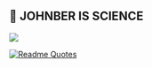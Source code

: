 ## 🔬 JOHNBER IS SCIENCE

<a href="mailto:syyang@sookmyung.ac.kr" target="_blank"><img src="https://img.shields.io/badge/Gmail-EA4335?style=flat-square&logo=Gmail&logoColor=white"/></a>
<!-- <a href="https://velog.io/@xoyeon" target="_blank"><img src="https://img.shields.io/badge/Velog-20c997?style=flat-square&logo=Vimeo&logoColor=white"/></a>
<a href="https://aboard-salt-6ab.notion.site/SOYEON-s-CV-7bc78c4980be45a08c0ead2ad5c8a57d" target="_blank"><img src="https://img.shields.io/badge/Notion-ffffff?style=flat-square&logo=Notion&logoColor=black"/></a>
</br>
[![Solved.ac프로필](http://mazassumnida.wtf/api/mini/generate_badge?boj=mudosaa)](https://solved.ac/mudosaa)
<div align="center"><h3><B>SOYEON</B></h3></div>

---
  
    
 ---
   
<!-- <div align="center">
  
  [![Solved.ac프로필](http://mazassumnida.wtf/api/v2/generate_badge?boj=mudosaa)](https://solved.ac/mudosaa)![mazandi profile](http://mazandi.herokuapp.com/api?handle=mudosaa&theme=warm)</div> -->
  [![Readme Quotes](https://quotes-github-readme.vercel.app/api?type=horizontal&theme=radical)](https://github.com/piyushsuthar/github-readme-quotes)






<!-- <img src="https://img.shields.io/badge/Python-3776AB?style=flat-square&logo=Python&logoColor=white"/>
<img src="https://img.shields.io/badge/R-276DC3?style=flat-square&logo=R&logoColor=white"/>  -->
